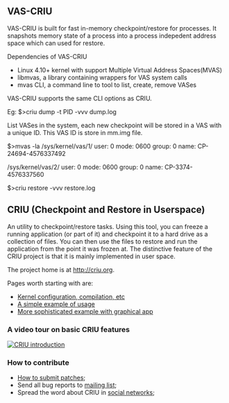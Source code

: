## VAS-CRIU 

VAS-CRIU is built for fast in-memory checkpoint/restore for processes.
It snapshots memory state of a process into a process indepedent address space
which can used for restore. 

Dependencies of VAS-CRIU
- Linux 4.10+ kernel with support Multiple Virtual Address Spaces(MVAS)
- libmvas, a library containing wrappers for VAS system calls
- mvas CLI, a command line to tool to list, create, remove VASes

VAS-CRIU supports the same CLI options as CRIU.

Eg:
$>criu dump -t PID  -vvv dump.log

List VASes in the system, each new checkpoint will be stored in a VAS with a unique ID. This VAS ID 
is store in mm.img file.

$>mvas -la
/sys/kernel/vas/1/
user: 0
mode: 0600
group: 0
name: CP-24694-4576337492

/sys/kernel/vas/2/
user: 0
mode: 0600
group: 0
name: CP-3374-4576337560


$>criu restore -vvv restore.log




## CRIU (Checkpoint and Restore in Userspace)

An utility to checkpoint/restore tasks. Using this tool, you can freeze a
running application (or part of it) and checkpoint it to a hard drive as a
collection of files. You can then use the files to restore and run the
application from the point it was frozen at. The distinctive feature of the CRIU
project is that it is mainly implemented in user space.

The project home is at http://criu.org.

Pages worth starting with are:
- [Kernel configuration, compilation, etc](http://criu.org/Installation)
- [A simple example of usage](http://criu.org/Simple_loop)
- [More sophisticated example with graphical app](http://criu.org/VNC)

### A video tour on basic CRIU features
[![CRIU introduction](https://asciinema.org/a/7fnt2prsumvxiwf3ng61fgct3.png)](https://asciinema.org/a/7fnt2prsumvxiwf3ng61fgct3)

### How to contribute

* [How to submit patches](http://criu.org/How_to_submit_patches);
* Send all bug reports to [mailing
list](https://lists.openvz.org/mailman/listinfo/criu);
* Spread the word about CRIU in [social networks](http://criu.org/Contacts);

